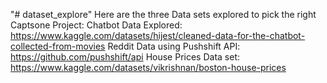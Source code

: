"# dataset_explore" 
Here are the three Data sets explored to pick the right Captsone Project:
Chatbot Data Explored: https://www.kaggle.com/datasets/hijest/cleaned-data-for-the-chatbot-collected-from-movies
Reddit Data using Pushshift API: https://github.com/pushshift/api
House Prices Data set: https://www.kaggle.com/datasets/vikrishnan/boston-house-prices
